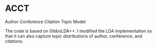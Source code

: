 # ACCT
Author Conference Citation Topic Model

The code is based on GibbsLDA++. I modified the LDA implementation so that it can also capture topic distributions of author, conference, and citations.
